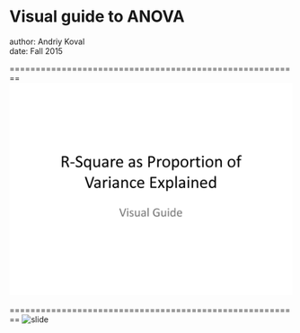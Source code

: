 Visual guide to ANOVA
========================================================
author: Andriy Koval  
date: Fall 2015

========================================================
![slide ](./materials/slides/anova/test.png)

========================================================
![slide ](../../../materials/slides/anova/test.png)

